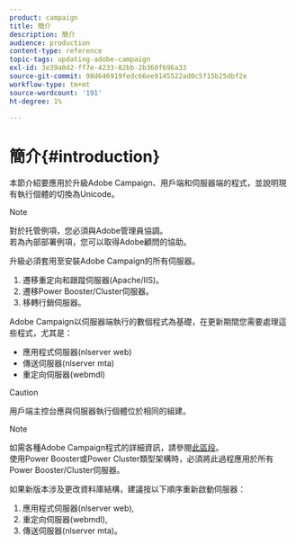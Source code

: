 ```yaml
---
product: campaign
title: 簡介
description: 簡介
audience: production
content-type: reference
topic-tags: updating-adobe-campaign
exl-id: 3e39a0d2-ff7e-4233-82bb-2b360f696a33
source-git-commit: 98d646919fedc66ee9145522ad0c5f15b25dbf2e
workflow-type: tm+mt
source-wordcount: '191'
ht-degree: 1%

---
```


# 簡介{#introduction}

本節介紹要應用於升級Adobe Campaign、用戶端和伺服器端的程式，並說明現有執行個體的切換為Unicode。

>[!NOTE]
>
>對於托管例項，您必須與Adobe管理員協調。\
>若為內部部署例項，您可以取得Adobe顧問的協助。

升級必須套用至安裝Adobe Campaign的所有伺服器。

1. 遷移重定向和跟蹤伺服器(Apache/IIS)。
1. 遷移Power Booster/Cluster伺服器。
1. 移轉行銷伺服器。

Adobe Campaign以伺服器端執行的數個程式為基礎，在更新期間您需要處理這些程式，尤其是：

* 應用程式伺服器(nlserver web)
* 傳送伺服器(nlserver mta)
* 重定向伺服器(webmdl)

>[!CAUTION]
>
>用戶端主控台應與伺服器執行個體位於相同的組建。

>[!NOTE]
>
>如需各種Adobe Campaign程式的詳細資訊，請參閱[此區段](../../installation/using/general-architecture.md#logical-application-layer)。\
>使用Power Booster或Power Cluster類型架構時，必須將此過程應用於所有Power Booster/Cluster伺服器。

如果新版本涉及更改資料庫結構，建議按以下順序重新啟動伺服器：

1. 應用程式伺服器(nlserver web),
1. 重定向伺服器(webmdl),
1. 傳送伺服器(nlserver mta)。
